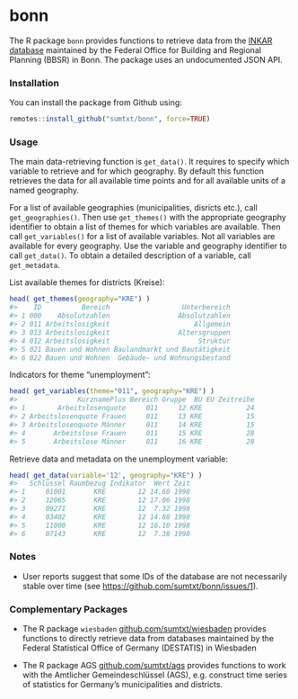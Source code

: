 
<!-- README.md is generated from README.Rmd. Please edit that file -->

# bonn

The R package `bonn` provides functions to retrieve data from the [INKAR
database](https://www.inkar.de/) maintained by the Federal Office for
Building and Regional Planning (BBSR) in Bonn. The package uses an
undocumented JSON API.

### Installation

You can install the package from Github using:

``` r
remotes::install_github("sumtxt/bonn", force=TRUE)
```

### Usage

The main data-retrieving function is `get_data()`. It requires to
specify which variable to retrieve and for which geography. By default
this function retrieves the data for all available time points and for
all available units of a named geography.

For a list of available geographies (municipalities, disricts etc.),
call `get_geographies()`. Then use `get_themes()` with the appropriate
geography identifier to obtain a list of themes for which variables are
available. Then call `get_variables()` for a list of available
variables. Not all variables are available for every geography. Use the
variable and geography identifier to call `get_data()`. To obtain a
detailed description of a variable, call `get_metadata`.

List available themes for districts (Kreise):

``` r
head( get_themes(geography="KRE") ) 
#>    ID          Bereich                  Unterbereich
#> 1 000    Absolutzahlen                 Absolutzahlen
#> 2 011 Arbeitslosigkeit                     Allgemein
#> 3 013 Arbeitslosigkeit                 Altersgruppen
#> 4 012 Arbeitslosigkeit                      Struktur
#> 5 021 Bauen und Wohnen Baulandmarkt und Bautätigkeit
#> 6 022 Bauen und Wohnen  Gebäude- und Wohnungsbestand
```

Indicators for theme “unemployment”:

``` r
head( get_variables(theme="011", geography="KRE") ) 
#>               KurznamePlus Bereich Gruppe  BU EU Zeitreihe
#> 1        Arbeitslosenquote     011     12 KRE           24
#> 2 Arbeitslosenquote Frauen     011     13 KRE           15
#> 3 Arbeitslosenquote Männer     011     14 KRE           15
#> 4       Arbeitslose Frauen     011     15 KRE           28
#> 5       Arbeitslose Männer     011     16 KRE           28
```

Retrieve data and metadata on the unemployment variable:

``` r
head( get_data(variable='12', geography="KRE") ) 
#>   Schlüssel Raumbezug Indikator  Wert Zeit
#> 1     01001       KRE        12 14.60 1998
#> 2     12065       KRE        12 17.06 1998
#> 3     09271       KRE        12  7.32 1998
#> 4     03402       KRE        12 14.88 1998
#> 5     11000       KRE        12 16.10 1998
#> 6     07143       KRE        12  7.38 1998
```

### Notes

- User reports suggest that some IDs of the database are not necessarily
  stable over time (see <https://github.com/sumtxt/bonn/issues/1>).

### Complementary Packages

- The R package `wiesbaden`
  [github.com/sumtxt/wiesbaden](https://github.com/sumtxt/wiesbaden)
  provides functions to directly retrieve data from databases maintained
  by the Federal Statistical Office of Germany (DESTATIS) in Wiesbaden

- The R package AGS
  [github.com/sumtxt/ags](https://github.com/sumtxt/ags/) provides
  functions to work with the Amtlicher Gemeindeschlüssel (AGS),
  e.g. construct time series of statistics for Germany’s municipalities
  and districts.
